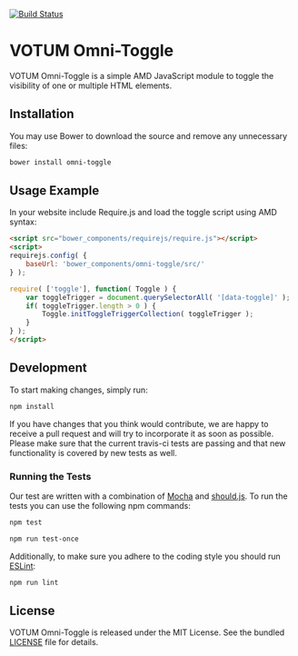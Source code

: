 [![Build Status](https://travis-ci.org/votum/omni-toggle.svg?branch=master)](https://travis-ci.org/votum/omni-toggle)

# VOTUM Omni-Toggle

VOTUM Omni-Toggle is a simple AMD JavaScript module to toggle the visibility of one or multiple HTML elements.

## Installation

You may use Bower to download the source and remove any unnecessary files:

```bash
bower install omni-toggle
```

## Usage Example

In your website include Require.js and load the toggle script using AMD syntax:

```html
<script src="bower_components/requirejs/require.js"></script>
<script>
requirejs.config( {
    baseUrl: 'bower_components/omni-toggle/src/'
} );

require( ['toggle'], function( Toggle ) {
    var toggleTrigger = document.querySelectorAll( '[data-toggle]' );
    if( toggleTrigger.length > 0 ) {
        Toggle.initToggleTriggerCollection( toggleTrigger );
    }
} );
</script>
```

## Development

To start making changes, simply run:

```bash
npm install
```

If you have changes that you think would contribute, we are happy to receive a pull request and will try to incorporate it as soon as possible. Please make sure that the current travis-ci tests are passing and that new functionality is covered by new tests as well.

### Running the Tests

Our test are written with a combination of [Mocha](https://mochajs.org/) and [should.js](https://github.com/shouldjs/should.js). To run the tests you can use the following npm commands:

```bash
npm test
```

```bash
npm run test-once
```

Additionally, to make sure you adhere to the coding style you should run
[ESLint](http://eslint.org/):

```bash
npm run lint
```

## License

VOTUM Omni-Toggle is released under the MIT License. See the bundled [LICENSE](LICENSE) file for details.
